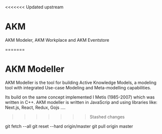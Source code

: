 <<<<<<< Updated upstream
# AKM
AKM Modeler, AKM Workplace and AKM Eventstore

=======
# AKM Modeller
AKM Modeller is the tool for building Active Knowledge Models, a modeling tool with integrated Use-case Modeling and Meta-modelling capabilities.

Its build on the same concept implemented I Metis (1985-2007) which was written in  C++. AKM modeller is written in JavaScrip and using libraries like:  Next.js, React, Redux, Gojs ....

<!-- ![vv](https://akmclient-beta.herokuapp.com/videos/AKMM-Getting-Started-1.mp4)



![Getting started](./public/images/alive.png )


<video width="420" height="240" controls>
  <source src="https://akmclient-beta.herokuapp.com/videos/AKMM-Getting-Started-1.mp4" type="video/mp4">
</video>
-->
>>>>>>> Stashed changes


git fetch --all
git reset --hard origin/master
git pull origin master
